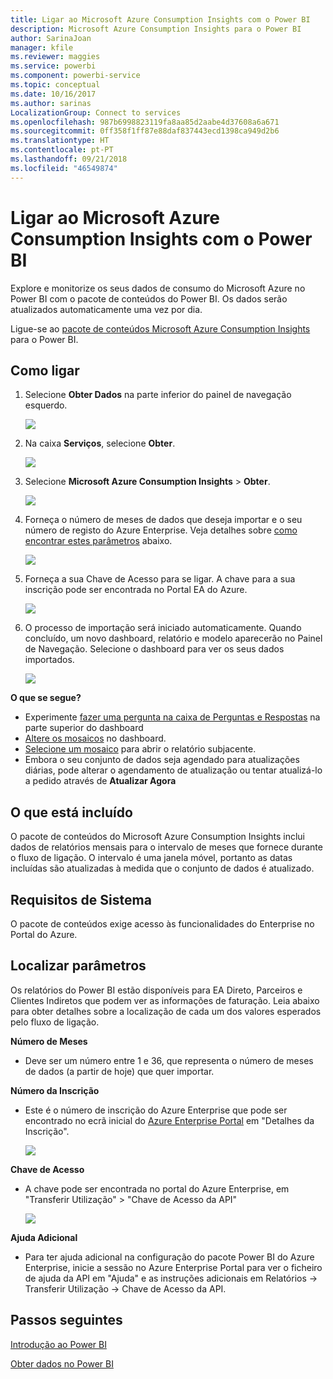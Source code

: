 ```yaml
---
title: Ligar ao Microsoft Azure Consumption Insights com o Power BI
description: Microsoft Azure Consumption Insights para o Power BI
author: SarinaJoan
manager: kfile
ms.reviewer: maggies
ms.service: powerbi
ms.component: powerbi-service
ms.topic: conceptual
ms.date: 10/16/2017
ms.author: sarinas
LocalizationGroup: Connect to services
ms.openlocfilehash: 987b6998823119fa8aa85d2aabe4d37608a6a671
ms.sourcegitcommit: 0ff358f1ff87e88daf837443ecd1398ca949d2b6
ms.translationtype: HT
ms.contentlocale: pt-PT
ms.lasthandoff: 09/21/2018
ms.locfileid: "46549874"
---
```

# <a name="connect-to-microsoft-azure-consumption-insights-with-power-bi"></a>Ligar ao Microsoft Azure Consumption Insights com o Power BI
Explore e monitorize os seus dados de consumo do Microsoft Azure no Power BI com o pacote de conteúdos do Power BI. Os dados serão atualizados automaticamente uma vez por dia.

Ligue-se ao [pacote de conteúdos Microsoft Azure Consumption Insights](https://app.powerbi.com/getdata/services/azureconsumption) para o Power BI.

## <a name="how-to-connect"></a>Como ligar
1. Selecione **Obter Dados** na parte inferior do painel de navegação esquerdo.
   
    ![](media/service-connect-to-azure-consumption-insights/getdata.png)
2. Na caixa **Serviços**, selecione **Obter**.
   
   ![](media/service-connect-to-azure-consumption-insights/services.png)
3. Selecione **Microsoft Azure Consumption Insights** \> **Obter**. 
   
   ![](media/service-connect-to-azure-consumption-insights/mazureconsumption.png)
4. Forneça o número de meses de dados que deseja importar e o seu número de registo do Azure Enterprise. Veja detalhes sobre [como encontrar estes parâmetros](#FindingParams) abaixo.
   
    ![](media/service-connect-to-azure-consumption-insights/azureconsumptionparams.png)
5. Forneça a sua Chave de Acesso para se ligar. A chave para a sua inscrição pode ser encontrada no Portal EA do Azure. 
   
    ![](media/service-connect-to-azure-consumption-insights/msazureconsumptioncreds.png)
6. O processo de importação será iniciado automaticamente. Quando concluído, um novo dashboard, relatório e modelo aparecerão no Painel de Navegação. Selecione o dashboard para ver os seus dados importados.
   
   ![](media/service-connect-to-azure-consumption-insights/msazureconsumptiondashboard.png)

**O que se segue?**

* Experimente [fazer uma pergunta na caixa de Perguntas e Respostas](consumer/end-user-q-and-a.md) na parte superior do dashboard
* [Altere os mosaicos](service-dashboard-edit-tile.md) no dashboard.
* [Selecione um mosaico](consumer/end-user-tiles.md) para abrir o relatório subjacente.
* Embora o seu conjunto de dados seja agendado para atualizações diárias, pode alterar o agendamento de atualização ou tentar atualizá-lo a pedido através de **Atualizar Agora**

## <a name="whats-included"></a>O que está incluído
O pacote de conteúdos do Microsoft Azure Consumption Insights inclui dados de relatórios mensais para o intervalo de meses que fornece durante o fluxo de ligação. O intervalo é uma janela móvel, portanto as datas incluídas são atualizadas à medida que o conjunto de dados é atualizado.

## <a name="system-requirements"></a>Requisitos de Sistema
O pacote de conteúdos exige acesso às funcionalidades do Enterprise no Portal do Azure. 

<a name="FindingParams"></a>

## <a name="finding-parameters"></a>Localizar parâmetros
Os relatórios do Power BI estão disponíveis para EA Direto, Parceiros e Clientes Indiretos que podem ver as informações de faturação. Leia abaixo para obter detalhes sobre a localização de cada um dos valores esperados pelo fluxo de ligação.

**Número de Meses**

* Deve ser um número entre 1 e 36, que representa o número de meses de dados (a partir de hoje) que quer importar.

**Número da Inscrição**

* Este é o número de inscrição do Azure Enterprise que pode ser encontrado no ecrã inicial do [Azure Enterprise Portal](https://ea.azure.com/) em "Detalhes da Inscrição".
  
    ![](media/service-connect-to-azure-consumption-insights/params2.png)

**Chave de Acesso**

* A chave pode ser encontrada no portal do Azure Enterprise, em "Transferir Utilização" > "Chave de Acesso da API"
  
    ![](media/service-connect-to-azure-consumption-insights/creds2.png)

**Ajuda Adicional**

* Para ter ajuda adicional na configuração do pacote Power BI do Azure Enterprise, inicie a sessão no Azure Enterprise Portal para ver o ficheiro de ajuda da API em "Ajuda" e as instruções adicionais em Relatórios -> Transferir Utilização -> Chave de Acesso da API. 

## <a name="next-steps"></a>Passos seguintes
[Introdução ao Power BI](service-get-started.md)

[Obter dados no Power BI](service-get-data.md)

